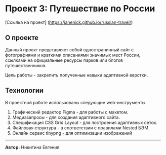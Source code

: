 # **Проект 3: Путешествие по России**

[Ссылка на проект] (https://janenick.github.io/russian-travel/)

## О проекте ##

Данный проект представляет собой одностраничный сайт с фотографиями и краткими описаниями значимых мест России, ссылками на официальные ресурсы парков или блогов путешественников.

Цель работы - закрепить полученные навыки адаптивной верстки.

## Технологии ##

В проектной работе использованы следующие web-инструменты:
1.	Графический редактор Figma - для работы с макетом.
2.	Медиазапросы - для создания адаптивного сайта.
3.	Спецификация CSS Grid Layout - для построения адаптивных сеток.
4.	Файловая структура - в соответствии с правилами Nested БЭМ.
5.	Онлайн сервис tinypng - для оптимизации изображений

---------------

**Автор:** Никитина Евгения
